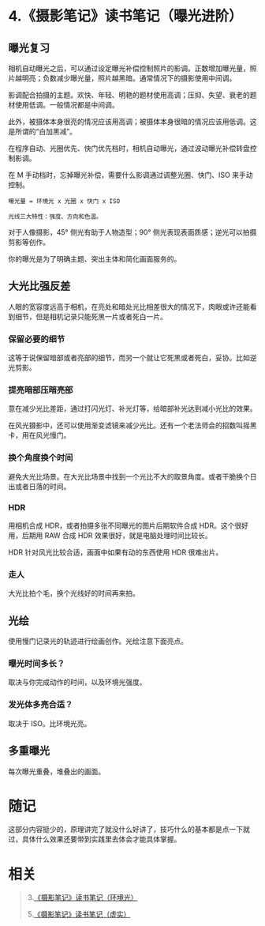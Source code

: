 # 4.《摄影笔记》读书笔记（曝光进阶）

## 曝光复习

相机自动曝光之后，可以通过设定曝光补偿控制照片的影调。正数增加曝光量，照片越明亮；负数减少曝光量，照片越黑暗。通常情况下的摄影使用中间调。

影调配合拍摄的主题。欢快、年轻、明艳的题材使用高调；压抑、失望、衰老的题材使用低调。一般情况都是中间调。

此外，被摄体本身很亮的情况应该用高调；被摄体本身很暗的情况应该用低调。这是所谓的“白加黑减”。

在程序自动、光圈优先、快门优先档时，相机自动曝光，通过波动曝光补偿转盘控制影调。

在 M 手动档时，忘掉曝光补偿，需要什么影调通过调整光圈、快门、ISO 来手动控制。

```
曝光量 = 环境光 x 光圈 x 快门 x ISO
```

```
光线三大特性：强度、方向和色温。
```

对于人像摄影，45° 侧光有助于人物造型；90° 侧光表现表面质感；逆光可以拍摄剪影等创作。

你的曝光是为了明确主题、突出主体和简化画面服务的。

## 大光比强反差

人眼的宽容度远高于相机，在亮处和暗处光比相差很大的情况下，肉眼或许还能看到细节，但是相机记录只能死黑一片或者死白一片。

### 保留必要的细节

这等于说保留暗部或者亮部的细节，而另一个就让它死黑或者死白，妥协。比如逆光剪影。

### 提亮暗部压暗亮部

意在减少光比差距，通过打闪光灯、补光灯等，给暗部补光达到减小光比的效果。

在风光摄影中，还可以使用渐变滤镜来减少光比。还有一个老法师会的招数叫摇黑卡，用在风光慢门。

### 换个角度换个时间

避免大光比场景。在大光比场景中找到一个光比不大的取景角度。或者干脆换个日出或者日落的时间。

### HDR

用相机合成 HDR，或者拍摄多张不同曝光的图片后期软件合成 HDR。这个很好用，后期用 RAW 合成 HDR 效果很好，就是电脑处理时间比较长。

HDR 针对风光比较合适，画面中如果有动的东西使用 HDR 很难出片。

### 走人

大光比拍个毛，换个光线好的时间再来拍。

## 光绘

使用慢门记录光的轨迹进行绘画创作。光绘注意下面亮点。

### 曝光时间多长？

取决与你完成动作的时间，以及环境光强度。

### 发光体多亮合适？

取决于 ISO。比环境光亮。

## 多重曝光

每次曝光重叠，堆叠出的画面。

# 随记

这部分内容挺少的，原理讲完了就没什么好讲了，技巧什么的基本都是点一下就过，具体什么效果还要带到实践里去体会才能具体掌握。

# 相关

> 3.[《摄影笔记》读书笔记（环境光）](https://github.com/zfanli/notes/blob/master/photography/EP1.3.AmbientLight.md)
>
> 5.[《摄影笔记》读书笔记（虚实）](https://github.com/zfanli/notes/blob/master/photography/EP1.5.DepthOfField.md)
